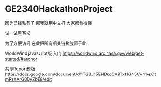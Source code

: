 # GE2340HackathonProject
因为已经私有了 那我就用中文打 大家都看得懂

试一试黑客松

为了方便访问 在此把所有相关链接放置于此

WorldWind javascript版 入门
https://worldwind.arc.nasa.gov/web/get-started/#anchor

共享Report模板
https://docs.google.com/document/d/1TG3_h5EHDksCA8Txf1GN5Vv41esOtmRsXArG0DyZbE8/edit
